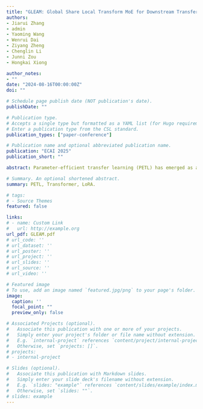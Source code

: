 ```yaml
---
title: "GLEAM: Global Share Local Transform MoE for Downstream Transferring With Enhanced Parameter Efficiency"
authors:
- Jiarui Zhang
- admin
- Yaoming Wang
- Wenrui Dai
- Ziyang Zheng
- Chenglin Li
- Junni Zou
- Hongkai Xiong

author_notes:
- ""
date: "2024-08-16T00:00:00Z"
doi: ""

# Schedule page publish date (NOT publication's date).
publishDate: ""

# Publication type.
# Accepts a single type but formatted as a YAML list (for Hugo requirements).
# Enter a publication type from the CSL standard.
publication_types: ["paper-conference"]

# Publication name and optional abbreviated publication name.
publication: "ECAI 2025"
publication_short: ""

abstract: Parameter-efficient transfer learning (PETL) has emerged as a promising direction to fine-tune lightweight modules and adapt large-scale pre-trained models to downstream tasks. Nevertheless, these methods have not thoroughly explored the characteristics of PETL methods to optimize the fine-tuning performance with miminal volume of parameters. In this paper, we first reveal that, compared to pre-trained models, PETL tends to generate similar features via homogeneous feature transformations across different layers. Subsequently, we propose a Global Sharing Local Transformation framework, namely Gleam that decomposes the adapter into a shared component and layer-specific local components to simultaneously reduce the redundancy in layer-wise parameter matrices for homogeneous feature transformations and fine-tune the locally specific parameters for minimizing performance loss. Speficially, we develop a shared mixture of convolution that introduces shared multi-scale sparse MoE to enable diverse transformations for suppressing the homogeneity issue of feature transformations in PETL. To accurately evaluate Gleam, we test it on more than 20 datasets for image classification and few-shot learning performance. Experimental results demonstrate that the proposed method performs on par with existing PETL methods like LoRA with only 3% of its parameters and further yields competitive performance using only 0.07M parameters.

# Summary. An optional shortened abstract.
summary: PETL, Transformer, LoRA.

# tags:
# - Source Themes
featured: false

links:
# - name: Custom Link
#   url: http://example.org
url_pdf: GLEAM.pdf
# url_code: ''
# url_dataset: ''
# url_poster: ''
# url_project: ''
# url_slides: ''
# url_source: ''
# url_video: ''

# Featured image
# To use, add an image named `featured.jpg/png` to your page's folder. 
image:
  caption: ''
  focal_point: ""
  preview_only: false

# Associated Projects (optional).
#   Associate this publication with one or more of your projects.
#   Simply enter your project's folder or file name without extension.
#   E.g. `internal-project` references `content/project/internal-project/index.md`.
#   Otherwise, set `projects: []`.
# projects:
# - internal-project

# Slides (optional).
#   Associate this publication with Markdown slides.
#   Simply enter your slide deck's filename without extension.
#   E.g. `slides: "example"` references `content/slides/example/index.md`.
#   Otherwise, set `slides: ""`.
# slides: example
---
```


<!-- {{% callout note %}}
Create your slides in Markdown - click the *Slides* button to check out the example.
{{% /callout %}}

Add the publication's **full text** or **supplementary notes** here. You can use rich formatting such as including [code, math, and images](https://wowchemy.com/docs/content/writing-markdown-latex/). -->
